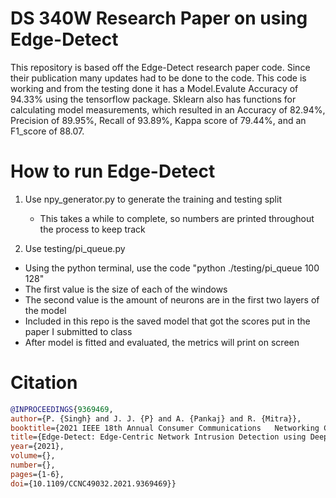 # DS 340W Research Paper on using Edge-Detect
This repository is based off the Edge-Detect research paper code. Since their publication many updates had to be done to the code. This code is working and from the testing done it has a Model.Evalute Accuracy of 94.33% using the tensorflow package. Sklearn also has functions for calculating model measurements, which resulted in an Accuracy of 82.94%, Precision of 89.95%, Recall of 93.89%, Kappa score of 79.44%, and an F1_score of 88.07. 

# How to run Edge-Detect
1) Use npy_generator.py to generate the training and testing split
   - This takes a while to complete, so numbers are printed throughout the process to keep track

2) Use testing/pi_queue.py 
  - Using the python terminal, use the code "python ./testing/pi_queue 100 128"
  - The first value is the size of each of the windows
  - The second value is the amount of neurons are in the first two layers of the model
  - Included in this repo is the saved model that got the scores put in the paper I submitted to class
  - After model is fitted and evaluated, the metrics will print on screen


# Citation
```bibtex
@INPROCEEDINGS{9369469,  
author={P. {Singh} and J. J. {P} and A. {Pankaj} and R. {Mitra}},  
booktitle={2021 IEEE 18th Annual Consumer Communications   Networking Conference (CCNC)},   
title={Edge-Detect: Edge-Centric Network Intrusion Detection using Deep Neural Network},   
year={2021},  
volume={},  
number={},  
pages={1-6},  
doi={10.1109/CCNC49032.2021.9369469}}
```
